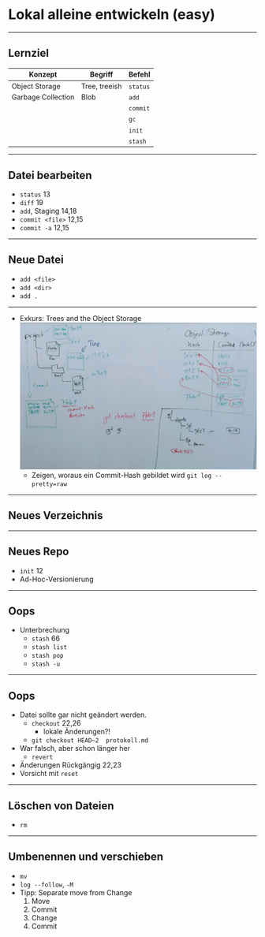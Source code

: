# Lokal alleine entwickeln (easy)
_________________________________________

## Lernziel

| Konzept              | Begriff              | Befehl               |
|----------------------|----------------------|----------------------|
| Object Storage       | Tree, treeish        | `status`             |
| Garbage Collection   | Blob                 | `add`                |
|                      |                      | `commit`             |
|                      |                      | `gc`                 |
|                      |                      | `init`               |
|                      |                      | `stash`              |

_________________________________________

## Datei bearbeiten

   - `status` 13
   - `diff` 19
   - `add`, Staging 14,18
   - `commit <file>` 12,15
   - `commit -a` 12,15

_________________________________________

## Neue Datei

   - `add <file>`
   - `add <dir>`
   - `add .`


_________________________________________

 * Exkurs: Trees and the Object Storage
    ![Trees and the Object Storage](abb/trees-and-object-storage.jpg)
   - Zeigen, woraus ein Commit-Hash gebildet wird
     `git log --pretty=raw`

_________________________________________


## Neues Verzeichnis

_________________________________________

## Neues Repo

 * `init` 12
 * Ad-Hoc-Versionierung

_________________________________________

## Oops

   - Unterbrechung
     - `stash` 66
     - `stash list`
     - `stash pop`
     - `stash -u`

_________________________________________

## Oops

   - Datei sollte gar nicht geändert werden.
     - `checkout` 22,26
       - lokale Änderungen?!
     - `git checkout HEAD~2  protokoll.md`
   - War falsch, aber schon länger her
     - `revert`
   - Änderungen Rückgängig 22,23
   - Vorsicht mit `reset`

_________________________________________

## Löschen von Dateien

   - `rm`

_________________________________________

## Umbenennen und verschieben

   - `mv`
   - `log --follow`, `-M`
   - Tipp: Separate move from Change
     1. Move
     1. Commit
     1. Change
     1. Commit

